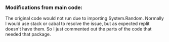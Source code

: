 ### Modifications from main code: ###

The original code would not run due to importing System.Random. 
Normally I would use stack or cabal to resolve the issue, 
but as expected replit doesn't have them. 
So I just commented out the parts of the code that needed that package. 